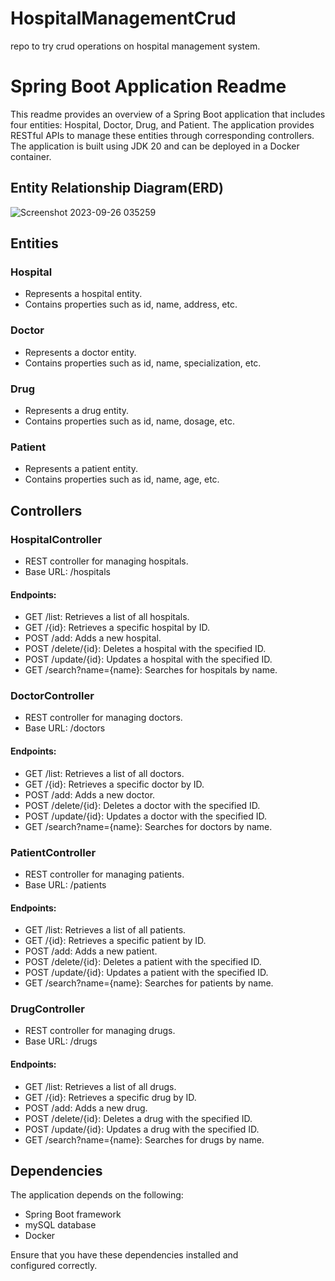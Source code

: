 # HospitalManagementCrud
repo to try crud operations on hospital management system.
# Spring Boot Application Readme

This readme provides an overview of a Spring Boot application that includes four entities: Hospital, Doctor, Drug, and Patient. The application provides RESTful APIs to manage these entities through corresponding controllers. The application is built using JDK 20 and can be deployed in a Docker container.

## Entity Relationship Diagram(ERD)
![Screenshot 2023-09-26 035259](https://github.com/elsayedzahran/HospitalManagementCrud/assets/68614758/a08a22a6-fd5b-41be-a9af-4bc094b7d152)



## Entities

### Hospital
- Represents a hospital entity.
- Contains properties such as id, name, address, etc.

### Doctor
- Represents a doctor entity.
- Contains properties such as id, name, specialization, etc.

### Drug
- Represents a drug entity.
- Contains properties such as id, name, dosage, etc.

### Patient
- Represents a patient entity.
- Contains properties such as id, name, age, etc.

## Controllers

### HospitalController
- REST controller for managing hospitals.
- Base URL: /hospitals

#### Endpoints:
- GET /list: Retrieves a list of all hospitals.
- GET /{id}: Retrieves a specific hospital by ID.
- POST /add: Adds a new hospital.
- POST /delete/{id}: Deletes a hospital with the specified ID.
- POST /update/{id}: Updates a hospital with the specified ID.
- GET /search?name={name}: Searches for hospitals by name.

### DoctorController
- REST controller for managing doctors.
- Base URL: /doctors

#### Endpoints:
- GET /list: Retrieves a list of all doctors.
- GET /{id}: Retrieves a specific doctor by ID.
- POST /add: Adds a new doctor.
- POST /delete/{id}: Deletes a doctor with the specified ID.
- POST /update/{id}: Updates a doctor with the specified ID.
- GET /search?name={name}: Searches for doctors by name.

### PatientController
- REST controller for managing patients.
- Base URL: /patients

#### Endpoints:
- GET /list: Retrieves a list of all patients.
- GET /{id}: Retrieves a specific patient by ID.
- POST /add: Adds a new patient.
- POST /delete/{id}: Deletes a patient with the specified ID.
- POST /update/{id}: Updates a patient with the specified ID.
- GET /search?name={name}: Searches for patients by name.

### DrugController
- REST controller for managing drugs.
- Base URL: /drugs

#### Endpoints:
- GET /list: Retrieves a list of all drugs.
- GET /{id}: Retrieves a specific drug by ID.
- POST /add: Adds a new drug.
- POST /delete/{id}: Deletes a drug with the specified ID.
- POST /update/{id}: Updates a drug with the specified ID.
- GET /search?name={name}: Searches for drugs by name.

## Dependencies

The application depends on the following:
- Spring Boot framework
- mySQL database 
- Docker

Ensure that you have these dependencies installed and configured correctly.
